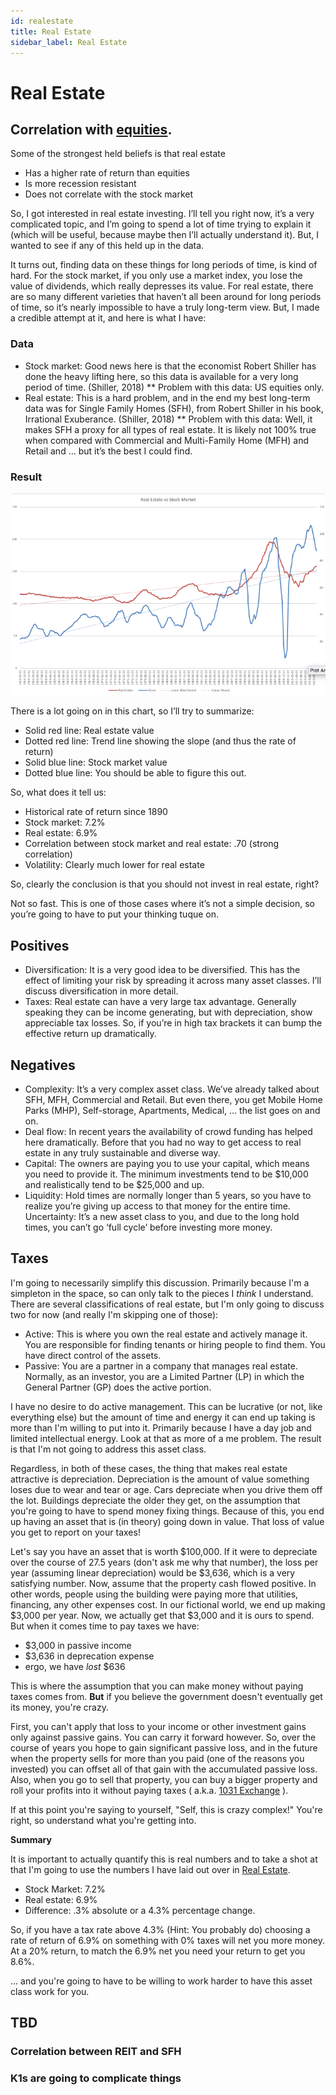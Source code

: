 ```yaml
---
id: realestate 
title: Real Estate
sidebar_label: Real Estate
---
```

# Real Estate

## Correlation with [equities](equities.md). 

Some of the strongest held beliefs is that real estate
* Has a higher rate of return than equities
* Is more recession resistant 
* Does not correlate with the stock market

So, I got interested in real estate investing.  I’ll tell you right now, it’s a very complicated topic, and I’m going to spend a lot of time trying to explain it (which will be useful, because maybe then I’ll actually understand it).   But, I wanted to see if any of this held up in the data.

It turns out, finding data on these things for long periods of time, is kind of hard.  For the stock market, if you only use a market index, you lose the value of dividends, which really depresses its value.  For real estate, there are so many different varieties that haven’t all been around for long periods of time, so it’s nearly impossible to have a truly long-term view.  But, I made a credible attempt at it, and here is what I have:

### Data
* Stock market:  Good news here is that the economist Robert Shiller has done the heavy lifting here, so this data is available for a very long period of time. (Shiller, 2018)
** Problem with this data:  US equities only.  
* Real estate:  This is a hard problem, and in the end my best long-term data was for Single Family Homes (SFH), from Robert Shiller in his book, Irrational Exuberance. (Shiller, 2018)
** Problem with this data:  Well, it makes SFH a proxy for all types of real estate. It is likely not 100% true when compared with Commercial and Multi-Family Home (MFH) and Retail and … but it’s the best I could find.

### Result

![Real Estate vs Single Family Homes](assets/re-vs-sfh.png)

There is a lot going on in this chart, so I’ll try to summarize:
* Solid red line: Real estate value
* Dotted red line:  Trend line showing the slope (and thus the rate of return)
* Solid blue line: Stock market value
* Dotted blue line:  You should be able to figure this out.

So, what does it tell us:
* Historical rate of return since 1890
* Stock market: 7.2%
* Real estate: 6.9%
* Correlation between stock market and real estate: .70 (strong correlation)
* Volatility:  Clearly much lower for real estate

So, clearly the conclusion is that you should not invest in real estate, right?

Not so fast.  This is one of those cases where it’s not a simple decision, so you’re going to have to put your thinking tuque on.

## Positives
* Diversification:  It is a very good idea to be diversified.  This has the effect of limiting your risk by spreading it across many asset classes.  I’ll discuss diversification in more detail.
* Taxes:  Real estate can have a very large tax advantage.  Generally speaking they can be income generating, but with depreciation, show appreciable tax losses.  So, if you’re in high tax brackets it can bump the effective return up dramatically.

## Negatives
* Complexity:  It’s a very complex asset class.  We’ve already talked about SFH, MFH, Commercial and Retail.  But even there, you get Mobile Home Parks (MHP), Self-storage, Apartments, Medical, … the list goes on and on.
* Deal flow:  In recent years the availability of crowd funding has helped here dramatically.  Before that you had no way to get access to real estate in any truly sustainable and diverse way.
* Capital:  The owners are paying you to use your capital, which means you need to provide it.  The minimum investments tend to be $10,000 and realistically tend to be $25,000 and up.
* Liquidity:  Hold times are normally longer than 5 years, so you have to realize you’re giving up access to that money for the entire time.
Uncertainty:  It’s a new asset class to you, and due to the long hold times, you can’t go ‘full cycle’ before investing more money.

## Taxes

I'm going to necessarily simplify this discussion.  Primarily because I'm a simpleton in the space, so can only talk to the pieces I *think* I understand.  There are several classifications of real estate, but I'm only going to discuss two for now (and really I'm skipping one of those):

* Active:  This is where you own the real estate and actively manage it.  You are responsible for finding tenants or hiring people to find them.  You have direct control of the assets.
* Passive:  You are a partner in a company that manages real estate.  Normally, as an investor, you are a Limited Partner (LP) in which the General Partner (GP) does the active portion.

I have no desire to do active management.  This can be lucrative (or not, like everything else) but the amount of time and energy it can end up taking is more than I'm willing to put into it.  Primarily because I have a day job and limited intellectual energy.  Look at that as more of a me problem. The result is that I'm not going to address this asset class.

Regardless, in both of these cases, the thing that makes real estate attractive is depreciation.  Depreciation is the amount of value something loses due to wear and tear or age.  Cars depreciate when you drive them off the lot.  Buildings depreciate the older they get, on the assumption that you're going to have to spend money fixing things.  Because of this, you end up having an asset that is (in theory) going down in value.  That loss of value you get to report on your taxes!  

Let's say you have an asset that is worth $100,000.  If it were to depreciate over the course of 27.5 years (don't ask me why that number), the loss per year (assuming linear depreciation) would be $3,636, which is a very satisfying number.  Now, assume that the property cash flowed positive.  In other words, people using the building were paying more that utilities, financing, any other expenses cost.  In our fictional world, we end up making $3,000 per year.  Now, we actually get that $3,000 and it is ours to spend.  But when it comes time to pay taxes we have:

* $3,000 in passive income
* $3,636 in deprecation expense
* ergo, we have *lost* $636

This is where the assumption that you can make money without paying taxes comes from.  **But** if you believe the government doesn't eventually get its money, you're crazy.  

First, you can't apply that loss to your income or other investment gains only against passive gains.  You can carry it forward however.  So, over the course of years you hope to gain significant passive loss, and in the future when the property sells for more than you paid (one of the reasons you invested) you can offset all of that gain with the accumulated passive loss.  Also, when you go to sell that property, you can buy a bigger property and roll your profits into it without paying taxes ( a.k.a. [1031 Exchange](https://www.investopedia.com/financial-edge/0110/10-things-to-know-about-1031-exchanges.aspx) ).

If at this point you're saying to yourself, "Self, this is crazy complex!"  You're right, so understand what you're getting into. 

**Summary** 

It is important to actually quantify this is real numbers and to take a shot at that I'm going to use the numbers I have laid out over in [Real Estate](realestate.md).

* Stock Market: 7.2%
* Real estate: 6.9%
* Difference: .3% absolute or a 4.3% percentage change.

So, if you have a tax rate above 4.3% (Hint: You probably do) choosing a rate of return of 6.9% on something with 0% taxes will net you more money.  At a 20% return, to match the 6.9% net you need your return to get you 8.6%.

... and you're going to have to be willing to work harder to have this asset class work for you.


## TBD
### Correlation between REIT and SFH
### K1s are going to complicate things


